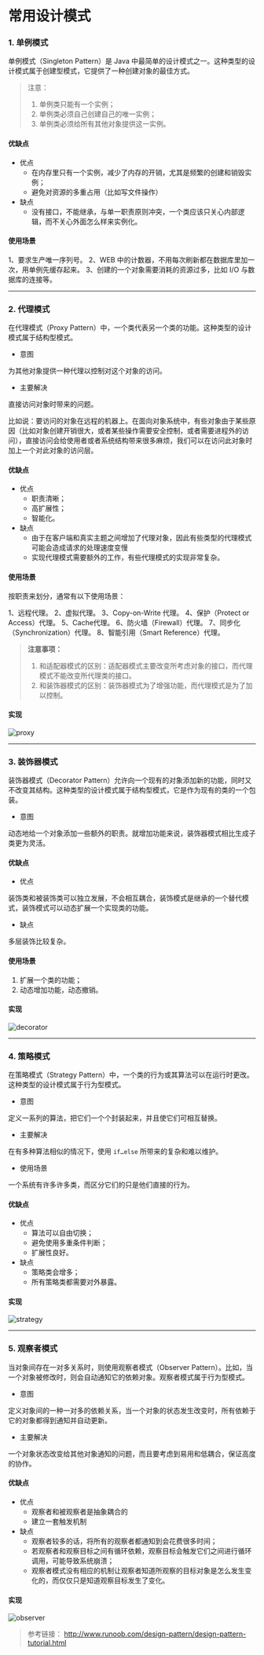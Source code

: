 #  常用设计模式



###  1. 单例模式

单例模式（Singleton Pattern）是 Java 中最简单的设计模式之一。这种类型的设计模式属于创建型模式，它提供了一种创建对象的最佳方式。

> 注意：
>
> 1. 单例类只能有一个实例；
> 2. 单例类必须自己创建自己的唯一实例；
> 3. 单例类必须给所有其他对象提供这一实例。

####  优缺点

- 优点
  - 在内存里只有一个实例，减少了内存的开销，尤其是频繁的创建和销毁实例；
  - 避免对资源的多重占用（比如写文件操作）
- 缺点
  - 没有接口，不能继承，与单一职责原则冲突，一个类应该只关心内部逻辑，而不关心外面怎么样来实例化。

####  使用场景

1、要求生产唯一序列号。 2、WEB 中的计数器，不用每次刷新都在数据库里加一次，用单例先缓存起来。 3、创建的一个对象需要消耗的资源过多，比如 I/O 与数据库的连接等。

---

###  2. 代理模式

在代理模式（Proxy Pattern）中，一个类代表另一个类的功能。这种类型的设计模式属于结构型模式。

- 意图

为其他对象提供一种代理以控制对这个对象的访问。

- 主要解决

直接访问对象时带来的问题。

比如说：要访问的对象在远程的机器上。在面向对象系统中，有些对象由于某些原因（比如对象创建开销很大，或者某些操作需要安全控制，或者需要进程外的访问），直接访问会给使用者或者系统结构带来很多麻烦，我们可以在访问此对象时加上一个对此对象的访问层。

####  优缺点

- 优点
  - 职责清晰；
  - 高扩展性；
  - 智能化。
- 缺点
  - 由于在客户端和真实主题之间增加了代理对象，因此有些类型的代理模式可能会造成请求的处理速度变慢
  - 实现代理模式需要额外的工作，有些代理模式的实现非常复杂。

####  使用场景

按职责来划分，通常有以下使用场景：

1、远程代理。 2、虚拟代理。 3、Copy-on-Write 代理。 4、保护（Protect or Access）代理。 5、Cache代理。 6、防火墙（Firewall）代理。 7、同步化（Synchronization）代理。 8、智能引用（Smart Reference）代理。

> **注意事项：** 
>
> 1. 和适配器模式的区别：适配器模式主要改变所考虑对象的接口，而代理模式不能改变所代理类的接口。
> 2. 和装饰器模式的区别：装饰器模式为了增强功能，而代理模式是为了加以控制。

####  实现

![proxy](https://github.com/JiaoXR/IT-Skill/blob/master/pics/Design-Patterns/proxy_pattern_uml_diagram.jpg)

---

###  3. 装饰器模式

装饰器模式（Decorator Pattern）允许向一个现有的对象添加新的功能，同时又不改变其结构。这种类型的设计模式属于结构型模式，它是作为现有的类的一个包装。

- 意图

动态地给一个对象添加一些额外的职责。就增加功能来说，装饰器模式相比生成子类更为灵活。

####  优缺点

- 优点

装饰类和被装饰类可以独立发展，不会相互耦合，装饰模式是继承的一个替代模式，装饰模式可以动态扩展一个实现类的功能。

- 缺点

多层装饰比较复杂。

####  使用场景

1. 扩展一个类的功能；
2. 动态增加功能，动态撤销。

####  实现

![decorator](https://github.com/JiaoXR/IT-Skill/blob/master/pics/Design-Patterns/decorator_pattern_uml_diagram.jpg)

----

###  4. 策略模式

在策略模式（Strategy Pattern）中，一个类的行为或其算法可以在运行时更改。这种类型的设计模式属于行为型模式。

- 意图

定义一系列的算法，把它们一个个封装起来，并且使它们可相互替换。

- 主要解决

在有多种算法相似的情况下，使用 `if…else` 所带来的复杂和难以维护。

- 使用场景

一个系统有许多许多类，而区分它们的只是他们直接的行为。

####  优缺点

- 优点
  - 算法可以自由切换；
  - 避免使用多重条件判断；
  - 扩展性良好。
- 缺点
  - 策略类会增多；
  - 所有策略类都需要对外暴露。

####  实现

![strategy](https://github.com/JiaoXR/IT-Skill/blob/master/pics/Design-Patterns/strategy_pattern_uml_diagram.jpg)

---

###  5. 观察者模式

当对象间存在一对多关系时，则使用观察者模式（Observer Pattern）。比如，当一个对象被修改时，则会自动通知它的依赖对象。观察者模式属于行为型模式。

- 意图

定义对象间的一种一对多的依赖关系，当一个对象的状态发生改变时，所有依赖于它的对象都得到通知并自动更新。

- 主要解决

一个对象状态改变给其他对象通知的问题，而且要考虑到易用和低耦合，保证高度的协作。

####  优缺点 

- 优点
  - 观察者和被观察者是抽象耦合的
  - 建立一套触发机制
- 缺点
  - 观察者较多的话，将所有的观察者都通知到会花费很多时间；
  - 若观察者和观察目标之间有循环依赖，观察目标会触发它们之间进行循环调用，可能导致系统崩溃；
  - 观察者模式没有相应的机制让观察者知道所观察的目标对象是怎么发生变化的，而仅仅只是知道观察目标发生了变化。

####  实现

![observer](https://github.com/JiaoXR/IT-Skill/blob/master/pics/Design-Patterns/observer_pattern_uml_diagram.jpg)
















>参考链接：
>http://www.runoob.com/design-pattern/design-pattern-tutorial.html